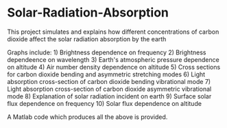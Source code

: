# Solar-Radiation-Absorption

This project simulates and explains how different concentrations of carbon dioxide affect the solar radiation absorption by the earth

Graphs include:
    1) Brightness dependence on frequency
    2) Brightness dependeence on wavelength
    3) Earth's atmospheric pressure dependence on altitude
    4) Air number density dependence on altitude
    5) Cross sections for carbon dioxide bending and asymmetric stretching modes
    6) Light absorption cross-section of carbon dioxide bending vibrational mode
    7) Light absorption cross-section of carbon dioxide asymmetric vibrational mode
    8) Explanation of solar radiation incident on earth
    9) Surface solar flux dependence on frequency
    10) Solar flux dependence on altitude
    
A Matlab code which produces all the above is provided.
